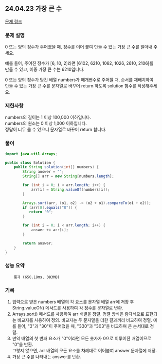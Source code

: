 ## 24.04.23 가장 큰 수
[문제 링크](https://school.programmers.co.kr/learn/courses/30/lessons/42746)

### 문제 설명
0 또는 양의 정수가 주어졌을 때, 정수를 이어 붙여 만들 수 있는 가장 큰 수를 알아내 주세요.  

예를 들어, 주어진 정수가 [6, 10, 2]라면 [6102, 6210, 1062, 1026, 2610, 2106]를 만들 수 있고, 이중 가장 큰 수는 6210입니다.  

0 또는 양의 정수가 담긴 배열 numbers가 매개변수로 주어질 때, 순서를 재배치하여 만들 수 있는 가장 큰 수를 문자열로 바꾸어 return 하도록 solution 함수를 작성해주세요.

### 제한사항
numbers의 길이는 1 이상 100,000 이하입니다.  
numbers의 원소는 0 이상 1,000 이하입니다.  
정답이 너무 클 수 있으니 문자열로 바꾸어 return 합니다.

### 풀이
```java
import java.util.Arrays;

public class Solution {
    public String solution(int[] numbers) {
        String answer = "";
        String[] arr = new String[numbers.length];

        for (int i = 0; i < arr.length; i++) {
            arr[i] = String.valueOf(numbers[i]);
        }

        Arrays.sort(arr, (o1, o2) -> (o2 + o1).compareTo(o1 + o2));
        if (arr[0].equals("0")) {
           return "0";
        }

        for (int i = 0; i < arr.length; i++) {
            answer += arr[i];
        }

        return answer;
    }
}
```

### 성능 요약
		통과 (650.18ms, 383MB)

### 기록
1. 입력으로 받은 numbers 배열의 각 요소를 문자열 배열 arr에 저장 후 String.valueOf() 메서드를 사용하여 각 정수를 문자열로 변환.  
2. Arrays.sort() 메서드를 사용하여 arr 배열을 정렬. 정렬 방식은 람다식으로 표현되는 비교자를 사용하여 정의. 비교자는 두 문자열을 더한 결과끼리 비교하여 정렬. 예를 들어, "3"과 "30"이 주어졌을 때, "330"과 "303"을 비교하여 큰 순서대로 정렬.  
3. 만약 배열의 첫 번째 요소가 "0"이라면 모든 숫자가 0으로 이루어진 배열이므로 "0"을 반환.  
그렇지 않으면, arr 배열의 모든 요소를 차례대로 이어붙여 answer 문자열에 저장.
4. 가장 큰 수를 나타내는 answer를 반환.
